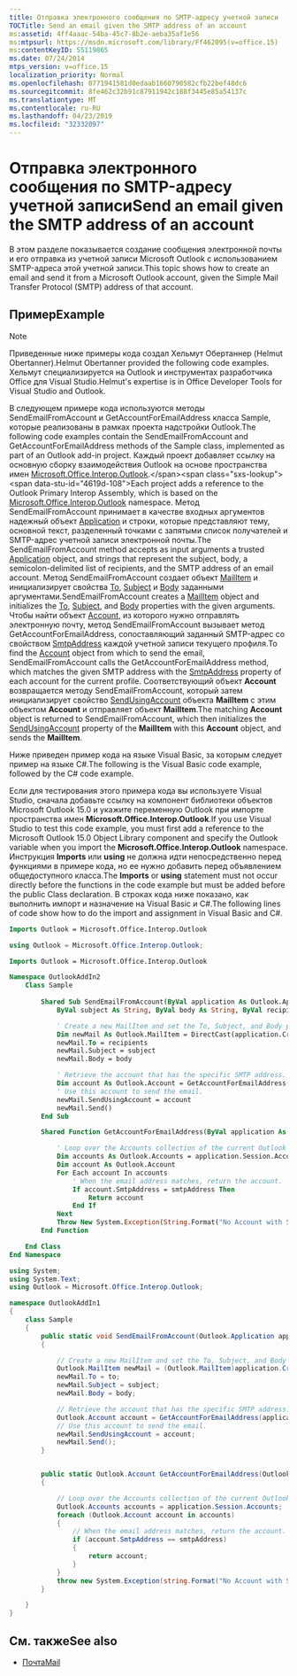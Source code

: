 ```yaml
---
title: Отправка электронного сообщения по SMTP-адресу учетной записи
TOCTitle: Send an email given the SMTP address of an account
ms:assetid: 4ff4aaac-54ba-45c7-8b2e-aeba35af1e56
ms:mtpsurl: https://msdn.microsoft.com/library/Ff462095(v=office.15)
ms:contentKeyID: 55119865
ms.date: 07/24/2014
mtps_version: v=office.15
localization_priority: Normal
ms.openlocfilehash: 0771941581d0edaab1660790582cfb22bef48dc6
ms.sourcegitcommit: 8fe462c32b91c87911942c188f3445e85a54137c
ms.translationtype: MT
ms.contentlocale: ru-RU
ms.lasthandoff: 04/23/2019
ms.locfileid: "32332097"
---
```

# <a name="send-an-email-given-the-smtp-address-of-an-account"></a><span data-ttu-id="4619d-102">Отправка электронного сообщения по SMTP-адресу учетной записи</span><span class="sxs-lookup"><span data-stu-id="4619d-102">Send an email given the SMTP address of an account</span></span>

<span data-ttu-id="4619d-103">В этом разделе показывается создание сообщения электронной почты и его отправка из учетной записи Microsoft Outlook с использованием SMTP-адреса этой учетной записи.</span><span class="sxs-lookup"><span data-stu-id="4619d-103">This topic shows how to create an email and send it from a Microsoft Outlook account, given the Simple Mail Transfer Protocol (SMTP) address of that account.</span></span>

## <a name="example"></a><span data-ttu-id="4619d-104">Пример</span><span class="sxs-lookup"><span data-stu-id="4619d-104">Example</span></span>

> [!NOTE] 
> <span data-ttu-id="4619d-105">Приведенные ниже примеры кода создал Хельмут Обертаннер (Helmut Obertanner).</span><span class="sxs-lookup"><span data-stu-id="4619d-105">Helmut Obertanner provided the following code examples.</span></span> <span data-ttu-id="4619d-106">Хельмут специализируется на Outlook и инструментах разработчика Office для Visual Studio.</span><span class="sxs-lookup"><span data-stu-id="4619d-106">Helmut's expertise is in Office Developer Tools for Visual Studio and Outlook.</span></span> 


<span data-ttu-id="4619d-107">В следующем примере кода используются методы SendEmailFromAccount и GetAccountForEmailAddress класса Sample, которые реализованы в рамках проекта надстройки Outlook.</span><span class="sxs-lookup"><span data-stu-id="4619d-107">The following code examples contain the SendEmailFromAccount and GetAccountForEmailAddress methods of the Sample class, implemented as part of an Outlook add-in project.</span></span> <span data-ttu-id="4619d-108">Каждый проект добавляет ссылку на основную сборку взаимодействия Outlook на основе пространства имен [Microsoft.Office.Interop.Outlook](https://msdn.microsoft.com/library/bb610835\(v=office.15\)).</span><span class="sxs-lookup"><span data-stu-id="4619d-108">Each project adds a reference to the Outlook Primary Interop Assembly, which is based on the [Microsoft.Office.Interop.Outlook](https://msdn.microsoft.com/library/bb610835\(v=office.15\)) namespace.</span></span> <span data-ttu-id="4619d-109">Метод SendEmailFromAccount принимает в качестве входных аргументов надежный объект [Application](https://msdn.microsoft.com/library/bb646615\(v=office.15\)) и строки, которые представляют тему, основной текст, разделенный точками с запятыми список получателей и SMTP-адрес учетной записи электронной почты.</span><span class="sxs-lookup"><span data-stu-id="4619d-109">The SendEmailFromAccount method accepts as input arguments a trusted [Application](https://msdn.microsoft.com/library/bb646615\(v=office.15\)) object, and strings that represent the subject, body, a semicolon-delimited list of recipients, and the SMTP address of an email account.</span></span> <span data-ttu-id="4619d-110">Метод SendEmailFromAccount создает объект [MailItem](https://msdn.microsoft.com/library/bb643865\(v=office.15\)) и инициализирует свойства [To](https://msdn.microsoft.com/library/bb624372\(v=office.15\)), [Subject](https://msdn.microsoft.com/library/bb611353\(v=office.15\)) и [Body](https://msdn.microsoft.com/library/bb646600\(v=office.15\)) заданными аргументами.</span><span class="sxs-lookup"><span data-stu-id="4619d-110">SendEmailFromAccount creates a [MailItem](https://msdn.microsoft.com/library/bb643865\(v=office.15\)) object and initializes the [To](https://msdn.microsoft.com/library/bb624372\(v=office.15\)), [Subject](https://msdn.microsoft.com/library/bb611353\(v=office.15\)), and [Body](https://msdn.microsoft.com/library/bb646600\(v=office.15\)) properties with the given arguments.</span></span> <span data-ttu-id="4619d-111">Чтобы найти объект [Account](https://msdn.microsoft.com/library/bb645103\(v=office.15\)), из которого нужно отправлять электронную почту, метод SendEmailFromAccount вызывает метод GetAccountForEmailAddress, сопоставляющий заданный SMTP-адрес со свойством [SmtpAddress](https://msdn.microsoft.com/library/bb623516\(v=office.15\)) каждой учетной записи текущего профиля.</span><span class="sxs-lookup"><span data-stu-id="4619d-111">To find the [Account](https://msdn.microsoft.com/library/bb645103\(v=office.15\)) object from which to send the email, SendEmailFromAccount calls the GetAccountForEmailAddress method, which matches the given SMTP address with the [SmtpAddress](https://msdn.microsoft.com/library/bb623516\(v=office.15\)) property of each account for the current profile.</span></span> <span data-ttu-id="4619d-112">Соответствующий объект **Account** возвращается методу SendEmailFromAccount, который затем инициализирует свойство [SendUsingAccount](https://msdn.microsoft.com/library/bb623679\(v=office.15\)) объекта **MailItem** с этим объектом **Account** и отправляет объект **MailItem**.</span><span class="sxs-lookup"><span data-stu-id="4619d-112">The matching **Account** object is returned to SendEmailFromAccount, which then initializes the [SendUsingAccount](https://msdn.microsoft.com/library/bb623679\(v=office.15\)) property of the **MailItem** with this **Account** object, and sends the **MailItem**.</span></span>

<span data-ttu-id="4619d-113">Ниже приведен пример кода на языке Visual Basic, за которым следует пример на языке C\#.</span><span class="sxs-lookup"><span data-stu-id="4619d-113">The following is the Visual Basic code example, followed by the C\# code example.</span></span>

<span data-ttu-id="4619d-114">Если для тестирования этого примера кода вы используете Visual Studio, сначала добавьте ссылку на компонент библиотеки объектов Microsoft Outlook 15.0 и укажите переменную Outlook при импорте пространства имен **Microsoft.Office.Interop.Outlook**.</span><span class="sxs-lookup"><span data-stu-id="4619d-114">If you use Visual Studio to test this code example, you must first add a reference to the Microsoft Outlook 15.0 Object Library component and specify the Outlook variable when you import the **Microsoft.Office.Interop.Outlook** namespace.</span></span> <span data-ttu-id="4619d-115">Инструкция **Imports** или **using** не должна идти непосредственно перед функциями в примере кода, но ее нужно добавить перед объявлением общедоступного класса.</span><span class="sxs-lookup"><span data-stu-id="4619d-115">The **Imports** or **using** statement must not occur directly before the functions in the code example but must be added before the public Class declaration.</span></span> <span data-ttu-id="4619d-116">В строках кода ниже показано, как выполнить импорт и назначение на Visual Basic и C\#.</span><span class="sxs-lookup"><span data-stu-id="4619d-116">The following lines of code show how to do the import and assignment in Visual Basic and C\#.</span></span>

```vb
Imports Outlook = Microsoft.Office.Interop.Outlook
```


```csharp
using Outlook = Microsoft.Office.Interop.Outlook;
```


```vb
Imports Outlook = Microsoft.Office.Interop.Outlook

Namespace OutlookAddIn2
    Class Sample
        
        Shared Sub SendEmailFromAccount(ByVal application As Outlook.Application, _
            ByVal subject As String, ByVal body As String, ByVal recipients As String, ByVal smtpAddress As String)

            ' Create a new MailItem and set the To, Subject, and Body properties.
            Dim newMail As Outlook.MailItem = DirectCast(application.CreateItem(Outlook.OlItemType.olMailItem), Outlook.MailItem)
            newMail.To = recipients
            newMail.Subject = subject
            newMail.Body = body

            ' Retrieve the account that has the specific SMTP address.
            Dim account As Outlook.Account = GetAccountForEmailAddress(application, smtpAddress)
            ' Use this account to send the email.
            newMail.SendUsingAccount = account
            newMail.Send()
        End Sub

        Shared Function GetAccountForEmailAddress(ByVal application As Outlook.Application, ByVal smtpAddress As String) As Outlook.Account

            ' Loop over the Accounts collection of the current Outlook session.
            Dim accounts As Outlook.Accounts = application.Session.Accounts
            Dim account As Outlook.Account
            For Each account In accounts
                ' When the email address matches, return the account.
                If account.SmtpAddress = smtpAddress Then
                    Return account
                End If
            Next
            Throw New System.Exception(String.Format("No Account with SmtpAddress: {0} exists!", smtpAddress))
        End Function

    End Class
End Namespace
```


```csharp
using System;
using System.Text;
using Outlook = Microsoft.Office.Interop.Outlook;

namespace OutlookAddIn1
{
    class Sample
    {
        public static void SendEmailFromAccount(Outlook.Application application, string subject, string body, string to, string smtpAddress)
        {

            // Create a new MailItem and set the To, Subject, and Body properties.
            Outlook.MailItem newMail = (Outlook.MailItem)application.CreateItem(Outlook.OlItemType.olMailItem);
            newMail.To = to;
            newMail.Subject = subject;
            newMail.Body = body;

            // Retrieve the account that has the specific SMTP address.
            Outlook.Account account = GetAccountForEmailAddress(application, smtpAddress);
            // Use this account to send the email.
            newMail.SendUsingAccount = account;
            newMail.Send();
        }


        public static Outlook.Account GetAccountForEmailAddress(Outlook.Application application, string smtpAddress)
        {

            // Loop over the Accounts collection of the current Outlook session.
            Outlook.Accounts accounts = application.Session.Accounts;
            foreach (Outlook.Account account in accounts)
            {
                // When the email address matches, return the account.
                if (account.SmtpAddress == smtpAddress)
                {
                    return account;
                }
            }
            throw new System.Exception(string.Format("No Account with SmtpAddress: {0} exists!", smtpAddress));
        }

    }
}
```

## <a name="see-also"></a><span data-ttu-id="4619d-117">См. также</span><span class="sxs-lookup"><span data-stu-id="4619d-117">See also</span></span>

- [<span data-ttu-id="4619d-118">Почта</span><span class="sxs-lookup"><span data-stu-id="4619d-118">Mail</span></span>](mail.md)

